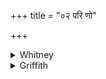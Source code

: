+++
title = "०२ परि णो"

+++

<details><summary>Whitney</summary>

### Translation
2. Avoid us, O curse, as a burning fire a pond; smite our curser here,  
as the bolt from heaven a tree.

### Notes
The distinction of *hṛ* and *hra* in manuscripts is so slight that some  
of our mss. might be viewed as reading *hṛdám* in **b**, and SPP.  
estimates most of his authorities as giving it (and the comm. *idam*),  
though he also accepts *hradám* in his text. Ppp. reads *iva* in **b**,  
and *tvam* for *nas* in **c**, and *divyā* for *divás* in **d**.
</details>

<details><summary>Griffith</summary>

Avoid us, Imprecation! as consuming fire avoids the lake. Smite thou the man who curses us, as the sky's lightning strikes the tree.
</details>
